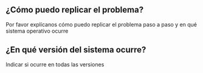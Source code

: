 ## ¿Cómo puedo replicar el problema?
Por favor explícanos cómo puedo replicar el problema paso a paso y en qué sistema operativo ocurre
## ¿En qué versión del sistema ocurre?
Indicar si ocurre en todas las versiones
